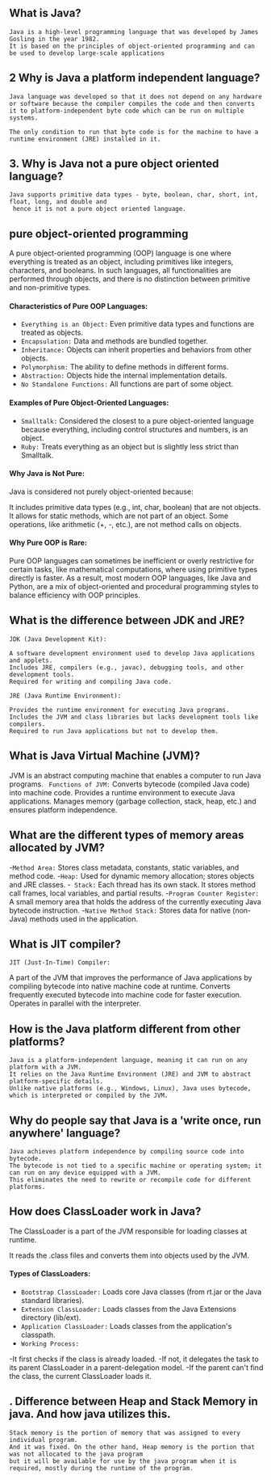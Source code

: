 ## What is Java? 
```
Java is a high-level programming language that was developed by James Gosling in the year 1982.
It is based on the principles of object-oriented programming and can be used to develop large-scale applications
```
## 2  Why is Java a platform independent language?
```
Java language was developed so that it does not depend on any hardware or software because the compiler compiles the code and then converts it to platform-independent byte code which can be run on multiple systems.

The only condition to run that byte code is for the machine to have a runtime environment (JRE) installed in it.
```

## 3. Why is Java not a pure object oriented language?
```
Java supports primitive data types - byte, boolean, char, short, int, float, long, and double and
 hence it is not a pure object oriented language.
```
## pure object-oriented programming

A pure object-oriented programming (OOP) language is one where everything is treated as an object, including primitives like integers, characters, and booleans. In such languages, all functionalities are performed through objects, and there is no distinction between primitive and non-primitive types.

#### Characteristics of Pure OOP Languages:
- `Everything is an Object:` Even primitive data types and functions are treated as objects.
- `Encapsulation:` Data and methods are bundled together.
- `Inheritance:` Objects can inherit properties and behaviors from other objects.
- `Polymorphism:` The ability to define methods in different forms.
- `Abstraction:` Objects hide the internal implementation details.
- `No Standalone Functions:` All functions are part of some object.
#### Examples of Pure Object-Oriented Languages:
- `Smalltalk:` Considered the closest to a pure object-oriented language because everything, including control structures and numbers, is an object.
- `Ruby:` Treats everything as an object but is slightly less strict than Smalltalk.
#### Why Java is Not Pure:
Java is considered not purely object-oriented because:

It includes primitive data types (e.g., int, char, boolean) that are not objects.
It allows for static methods, which are not part of an object.
Some operations, like arithmetic (+, -, etc.), are not method calls on objects.
#### Why Pure OOP is Rare:
Pure OOP languages can sometimes be inefficient or overly restrictive for certain tasks, like mathematical computations, where using primitive types directly is faster. As a result, most modern OOP languages, like Java and Python, are a mix of object-oriented and procedural programming styles to balance efficiency with OOP principles.

## What is the difference between JDK and JRE?

`JDK (Java Development Kit):`
```
A software development environment used to develop Java applications and applets.
Includes JRE, compilers (e.g., javac), debugging tools, and other development tools.
Required for writing and compiling Java code.
```
`JRE (Java Runtime Environment):`
```
Provides the runtime environment for executing Java programs.
Includes the JVM and class libraries but lacks development tools like compilers.
Required to run Java applications but not to develop them.
```
## What is Java Virtual Machine (JVM)?
JVM is an abstract computing machine that enables a computer to run Java programs.
``` Functions of JVM:```
Converts bytecode (compiled Java code) into machine code.
Provides a runtime environment to execute Java applications.
Manages memory (garbage collection, stack, heap, etc.) and ensures platform independence.

## What are the different types of memory areas allocated by JVM?
-`Method Area:`
Stores class metadata, constants, static variables, and method code.
-` Heap: `
Used for dynamic memory allocation; stores objects and JRE classes.
-` Stack:`
Each thread has its own stack. It stores method call frames, local variables, and partial results.
-`Program Counter Register:`
A small memory area that holds the address of the currently executing Java bytecode instruction.
-`Native Method Stack:`
Stores data for native (non-Java) methods used in the application.
## What is JIT compiler?
`JIT (Just-In-Time) Compiler:`

A part of the JVM that improves the performance of Java applications by compiling bytecode into native machine code at runtime.
Converts frequently executed bytecode into machine code for faster execution.
Operates in parallel with the interpreter.

## How is the Java platform different from other platforms?
```
Java is a platform-independent language, meaning it can run on any platform with a JVM.
It relies on the Java Runtime Environment (JRE) and JVM to abstract platform-specific details.
Unlike native platforms (e.g., Windows, Linux), Java uses bytecode, which is interpreted or compiled by the JVM.
```
## Why do people say that Java is a 'write once, run anywhere' language?
```
Java achieves platform independence by compiling source code into bytecode.
The bytecode is not tied to a specific machine or operating system; it can run on any device equipped with a JVM.
This eliminates the need to rewrite or recompile code for different platforms.
```
## How does ClassLoader work in Java?
The ClassLoader is a part of the JVM responsible for loading classes at runtime.

It reads the .class files and converts them into objects used by the JVM.

#### Types of ClassLoaders:

- `Bootstrap ClassLoader:`
Loads core Java classes (from rt.jar or the Java standard libraries).
- `Extension ClassLoader:`
Loads classes from the Java Extensions directory (lib/ext).
- `Application ClassLoader:`
Loads classes from the application's classpath.
- `Working Process:`

-It first checks if the class is already loaded.
-If not, it delegates the task to its parent ClassLoader in a parent-delegation model.
-If the parent can't find the class, the current ClassLoader loads it.










## . Difference between Heap and Stack Memory in java. And how java utilizes this.
```
Stack memory is the portion of memory that was assigned to every individual program.
And it was fixed. On the other hand, Heap memory is the portion that was not allocated to the java program
but it will be available for use by the java program when it is required, mostly during the runtime of the program.
```
